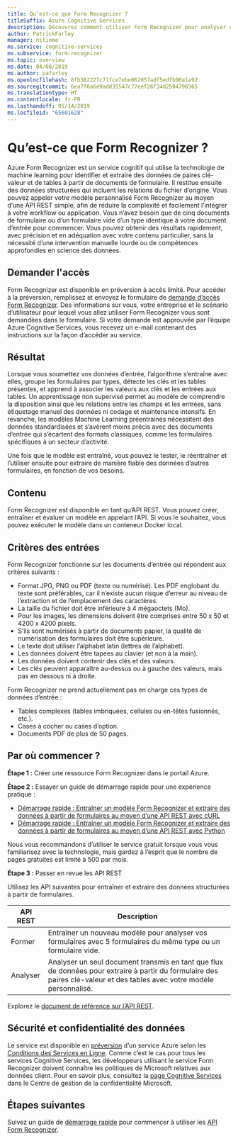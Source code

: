 ```yaml
---
title: Qu’est-ce que Form Recognizer ?
titleSuffix: Azure Cognitive Services
description: Découvrez comment utiliser Form Recognizer pour analyser des données de formulaire et de table.
author: PatrickFarley
manager: nitinme
ms.service: cognitive-services
ms.subservice: form-recognizer
ms.topic: overview
ms.date: 04/08/2019
ms.author: pafarley
ms.openlocfilehash: 8fb382227c71fce7ebe062057adf5edfb90a1a92
ms.sourcegitcommit: 6ea7f0a6e9add35547c77eef26f34d2504796565
ms.translationtype: HT
ms.contentlocale: fr-FR
ms.lasthandoff: 05/14/2019
ms.locfileid: "65601628"
---
```

# <a name="what-is-form-recognizer"></a>Qu’est-ce que Form Recognizer ?

Azure Form Recognizer est un service cognitif qui utilise la technologie de machine learning pour identifier et extraire des données de paires clé-valeur et de tables à partir de documents de formulaire. Il restitue ensuite des données structurées qui incluent les relations du fichier d’origine. Vous pouvez appeler votre modèle personnalisé Form Recognizer au moyen d’une API REST simple, afin de réduire la complexité et facilement l’intégrer à votre workflow ou application. Vous n’avez besoin que de cinq documents de formulaire ou d’un formulaire vide d’un type identique à votre document d’entrée pour commencer. Vous pouvez obtenir des résultats rapidement, avec précision et en adéquation avec votre contenu particulier, sans la nécessité d’une intervention manuelle lourde ou de compétences approfondies en science des données.

## <a name="request-access"></a>Demander l'accès
Form Recognizer est disponible en préversion à accès limité. Pour accéder à la préversion, remplissez et envoyez le formulaire de [demande d’accès Form Recognizer](https://aka.ms/FormRecognizerRequestAccess). Des informations sur vous, votre entreprise et le scénario d’utilisateur pour lequel vous allez utiliser Form Recognizer vous sont demandées dans le formulaire. Si votre demande est approuvée par l’équipe Azure Cognitive Services, vous recevez un e-mail contenant des instructions sur la façon d’accéder au service.

## <a name="what-it-does"></a>Résultat

Lorsque vous soumettez vos données d’entrée, l’algorithme s’entraîne avec elles, groupe les formulaires par types, détecte les clés et les tables présentes, et apprend à associer les valeurs aux clés et les entrées aux tables. Un apprentissage non supervisé permet au modèle de comprendre la disposition ainsi que les relations entre les champs et les entrées, sans étiquetage manuel des données ni codage et maintenance intensifs. En revanche, les modèles Machine Learning préentrainés nécessitent des données standardisées et s’avèrent moins précis avec des documents d’entrée qui s’écartent des formats classiques, comme les formulaires spécifiques à un secteur d’activité.

Une fois que le modèle est entraîné, vous pouvez le tester, le réentraîner et l’utiliser ensuite pour extraire de manière fiable des données d’autres formulaires, en fonction de vos besoins.

## <a name="what-it-includes"></a>Contenu

Form Recognizer est disponible en tant qu’API REST. Vous pouvez créer, entraîner et évaluer un modèle en appelant l’API. Si vous le souhaitez, vous pouvez exécuter le modèle dans un conteneur Docker local.

## <a name="input-requirements"></a>Critères des entrées

Form Recognizer fonctionne sur les documents d’entrée qui répondent aux critères suivants :

* Format JPG, PNG ou PDF (texte ou numérisé). Les PDF englobant du texte sont préférables, car il n’existe aucun risque d’erreur au niveau de l’extraction et de l’emplacement des caractères.
* La taille du fichier doit être inférieure à 4 mégaoctets (Mo).
* Pour les images, les dimensions doivent être comprises entre 50 x 50 et 4200 x 4200 pixels.
* S’ils sont numérisés à partir de documents papier, la qualité de numérisation des formulaires doit être supérieure.
* Le texte doit utiliser l’alphabet latin (lettres de l’alphabet).
* Les données doivent être tapées au clavier (et non à la main).
* Les données doivent contenir des clés et des valeurs.
* Les clés peuvent apparaître au-dessus ou à gauche des valeurs, mais pas en dessous ni à droite.

Form Recognizer ne prend actuellement pas en charge ces types de données d’entrée :

* Tables complexes (tables imbriquées, cellules ou en-têtes fusionnés, etc.).
* Cases à cocher ou cases d’option.
* Documents PDF de plus de 50 pages.

## <a name="where-do-i-start"></a>Par où commencer ?

**Étape 1 :** Créer une ressource Form Recognizer dans le portail Azure.

**Étape 2 :** Essayer un guide de démarrage rapide pour une expérience pratique :
* [Démarrage rapide : Entraîner un modèle Form Recognizer et extraire des données à partir de formulaires au moyen d’une API REST avec cURL](quickstarts/curl-train-extract.md)
* [Démarrage rapide : Entraîner un modèle Form Recognizer et extraire des données à partir de formulaires au moyen d’une API REST avec Python](quickstarts/python-train-extract.md)

Nous vous recommandons d’utiliser le service gratuit lorsque vous vous familiarisez avec la technologie, mais gardez à l’esprit que le nombre de pages gratuites est limité à 500 par mois.

**Étape 3 :** Passer en revue les API REST

Utilisez les API suivantes pour entraîner et extraire des données structurées à partir de formulaires.

| API REST | Description |
|-----|-------------|
| Former | Entraîner un nouveau modèle pour analyser vos formulaires avec 5 formulaires du même type ou un formulaire vide.  |
| Analyser  |Analyser un seul document transmis en tant que flux de données pour extraire à partir du formulaire des paires clé-valeur et des tables avec votre modèle personnalisé.  |

Explorez le [document de référence sur l’API REST](https://aka.ms/form-recognizer/api). 

## <a name="data-privacy-and-security"></a>Sécurité et confidentialité des données

Le service est disponible en [préversion](https://azure.microsoft.com/support/legal/preview-supplemental-terms/) d’un service Azure selon les [Conditions des Services en Ligne](https://www.microsoftvolumelicensing.com/DocumentSearch.aspx?Mode=3&DocumentTypeId=31). Comme c’est le cas pour tous les services Cognitive Services, les développeurs utilisant le service Form Recognizer doivent connaître les politiques de Microsoft relatives aux données client. Pour en savoir plus, consultez la [page Cognitive Services](https://www.microsoft.com/trustcenter/cloudservices/cognitiveservices) dans le Centre de gestion de la confidentialité Microsoft.

## <a name="next-steps"></a>Étapes suivantes

Suivez un guide de [démarrage rapide](quickstarts/curl-train-extract.md) pour commencer à utiliser les [API Form Recognizer](https://aka.ms/form-recognizer/api).
